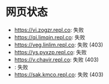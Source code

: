 # 网页状态
- https://vi.zogzr.repl.co: 失败
- https://qi.limqin.repl.co: 失败
- https://veg.linlim.repl.co: 失败 (403)
- https://ys.pyxzp.repl.co: 失败
- https://v.chavir.repl.co: 失败 (403)
- : 失败
- https://sak.kmco.repl.co: 失败 (403)
